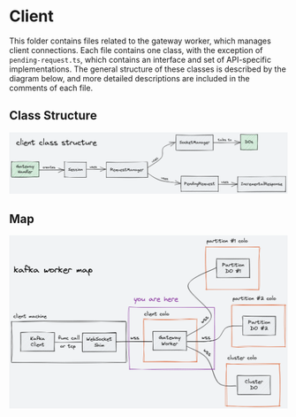 # Client

This folder contains files related to the gateway worker, which manages client connections. Each file contains one class, with the exception of `pending-request.ts`, which contains an interface and set of API-specific implementations. The general structure of these classes is described by the diagram below, and more detailed descriptions are included in the comments of each file.

## Class Structure

![client class structure](diagram.png)

## Map

![kafka worker map](map.png)
